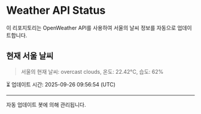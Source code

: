 
# Weather API Status

이 리포지토리는 OpenWeather API를 사용하여 서울의 날씨 정보를 자동으로 업데이트합니다.

## 현재 서울 날씨
> 서울의 현재 날씨: overcast clouds, 온도: 22.42°C, 습도: 62%

⏳ 업데이트 시간: 2025-09-26 09:56:54 (UTC)

---
자동 업데이트 봇에 의해 관리됩니다.
